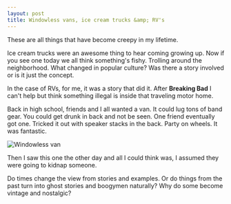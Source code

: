 ```yaml
---
layout: post
title: Windowless vans, ice cream trucks &amp; RV's
---
```

These are all things that have become creepy in my lifetime.

Ice cream trucks were an awesome thing to hear coming growing up. Now if you see one today we all think something's fishy. Trolling around the neighborhood. What changed in popular culture? Was there a story involved or is it just the concept. 

In the case of RVs, for me, it was a story that did it. After **Breaking Bad** I can't help but think something illegal is inside that traveling motor home.

Back in high school, friends and I all wanted a van. It could lug tons of band gear. You could get drunk in back and not be seen. One friend eventually got one. Tricked it out with speaker stacks in the back. Party on wheels. It was fantastic.

![Windowless van](https://lh3.googleusercontent.com/Xkp4pKHySixjd8HgpRG4acgd7J_kE2ja4lFovUbbuEZz=s800-no)

Then I saw this one the other day and all I could think was, I assumed they were going to kidnap someone.

Do times change the view from stories and examples. Or do things from the past turn into ghost stories and boogymen naturally? Why do some become vintage and nostalgic?
